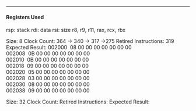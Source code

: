 ***
#### Registers Used
rsp: stack
rdi: data
rsi: size
r8, r9, r11, rax, rcx, rbx


Size: 8
Clock Count: 364 -> 340 -> 317 ->275
Retired Instructions: 319
Expected Result:
002000  08 00 00 00 00 00 00 00  
002008  0B 00 00 00 00 00 00 00  
002010  0B 00 00 00 00 00 00 00  
002018  09 00 00 00 00 00 00 00  
002020  05 00 00 00 00 00 00 00  
002028  03 00 00 00 00 00 00 00  
002030  08 00 00 00 00 00 00 00  
002038  09 00 00 00 00 00 00 00

Size: 32
Clock Count:
Retired Instructions:
Expected Result: